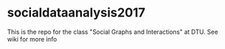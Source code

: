 # socialdataanalysis2017
This is the repo for the class "Social Graphs and Interactions" at DTU. See wiki for more info
